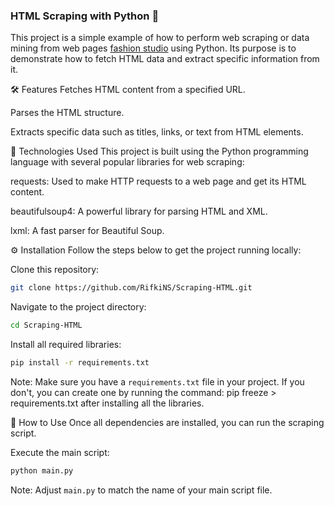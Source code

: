 ### HTML Scraping with Python 🐍 ###
This project is a simple example of how to perform web scraping or data mining from web pages [fashion studio](https://fashion-studio.dicoding.dev) using Python. Its purpose is to demonstrate how to fetch HTML data and extract specific information from it.

🛠️ Features
Fetches HTML content from a specified URL.

Parses the HTML structure.

Extracts specific data such as titles, links, or text from HTML elements.

🚀 Technologies Used
This project is built using the Python programming language with several popular libraries for web scraping:

requests: Used to make HTTP requests to a web page and get its HTML content.

beautifulsoup4: A powerful library for parsing HTML and XML.

lxml: A fast parser for Beautiful Soup.

⚙️ Installation
Follow the steps below to get the project running locally:

Clone this repository:

```Bash
git clone https://github.com/RifkiNS/Scraping-HTML.git
```
Navigate to the project directory:

```Bash
cd Scraping-HTML
```
Install all required libraries:

```Bash
pip install -r requirements.txt
```
Note: Make sure you have a ```requirements.txt``` file in your project. If you don't, you can create one by running the command: pip freeze > requirements.txt after installing all the libraries.

📝 How to Use
Once all dependencies are installed, you can run the scraping script.

Execute the main script:
```Bash
python main.py
```
Note: Adjust ```main.py``` to match the name of your main script file.
